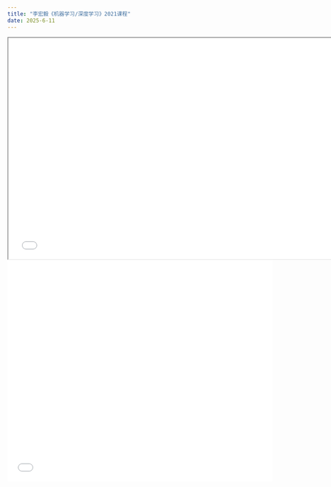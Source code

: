 ```yaml
---
title: "李宏毅《机器学习/深度学习》2021课程"
date: 2025-6-11
---
```

<iframe src="/assets/机器学习.pdf" width="750" height="500"></iframe>
<embed src="/assets/机器学习.pdf" width="600" height="500">
